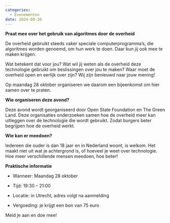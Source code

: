 ```yaml
---
categories: 
  - Evenementen
date: 2024-09-30
---
```


**Praat mee over het gebruik van algoritmes door de overheid**

De overheid gebruikt steeds vaker speciale computerprogramma’s, die algoritmes worden genoemd, om hun werk te doen. Daar kun jij ook mee te maken krijgen.

Wat betekent dat voor jou? Wat wil jij weten als de overheid deze technologie gebruikt om beslissingen over jou te maken? Waar moet de overheid open en eerlijk over zijn? Wij zijn benieuwd naar jouw mening!

Op maandag 28 oktober organiseren we daarom een bijeenkomst om hier samen over te praten.

**Wie organiseren deze avond?**

Deze avond wordt georganiseerd door Open State Foundation en The Green Land. Deze organisaties onderzoeken samen hoe de overheid meer kan uitleggen over de technologie die wordt gebruikt. Zodat burgers beter begrijpen hoe de overheid werkt.

**Wie kan er meedoen?**

Iedereen die ouder is dan 18 jaar en in Nederland woont, is welkom. Het maakt niet uit wat je achtergrond is, of hoeveel je weet over technologie. Hoe meer verschillende mensen meedoen, hoe beter!

**Praktische informatie**

- Wanneer: Maandag 28 oktober

- Tijd: 19:30 – 21:00

- Locatie: in Utrecht, adres volgt na aanmelding

- Vergoeding: je krijgt een bon van 75 euro

Meld je aan en doe mee!
